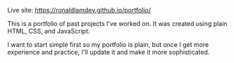 Live site: https://ronaldlamdev.github.io/portfolio/

This is a portfolio of past projects I've worked on. It was created using plain HTML, CSS, and JavaScript. 

I want to start simple first so my portfolio is plain, but once I get more experience and practice, I'll update it and make it more sophisticated. 
